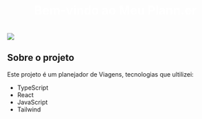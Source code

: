 

<div >
  <h1 style="color: white; text-align: center; padding-top: 40vh;">Bem-vindo ao Meu Plann.er</h1>
    <br/>
  <img src="img/tela-2"  height: 50vh; width: 50%; />
 
  <br/>
</div>

## Sobre o projeto
Este projeto é um planejador de Viagens, tecnologias que ultilizei:  <br/>
- TypeScript <br/>
- React  <br/>
- JavaScript <br/>
- Tailwind <br/>
